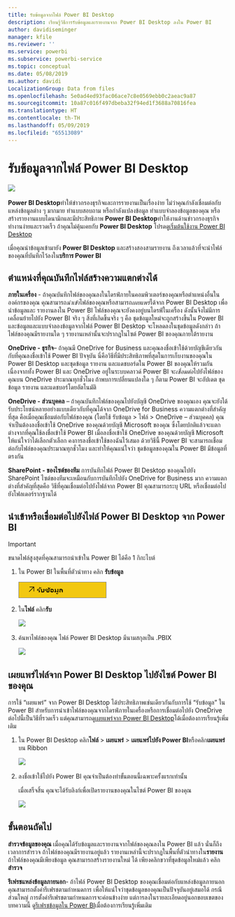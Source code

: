 ```yaml
---
title: รับข้อมูลจากไฟล์ Power BI Desktop
description: เรียนรู้วิธีการรับข้อมูลและรายงานจาก Power BI Desktop ลงใน Power BI
author: davidiseminger
manager: kfile
ms.reviewer: ''
ms.service: powerbi
ms.subservice: powerbi-service
ms.topic: conceptual
ms.date: 05/08/2019
ms.author: davidi
LocalizationGroup: Data from files
ms.openlocfilehash: 5e0ad4ed93fac06ace7c8e0569ebb0c2aeac9a87
ms.sourcegitcommit: 10a87c016f497dbeba32f94ed1f3688a70816fea
ms.translationtype: HT
ms.contentlocale: th-TH
ms.lasthandoff: 05/09/2019
ms.locfileid: "65513089"
---
```

# <a name="get-data-from-power-bi-desktop-files"></a>รับข้อมูลจากไฟล์ Power BI Desktop
![](media/service-desktop-files/pbid_file_icon.png)

**Power BI Desktop**ทำให้ข่าวกรองธุรกิจและการรายงานเป็นเรื่องง่าย ไม่ว่าคุณกำลังเชื่อมต่อกับแหล่งข้อมูลต่าง ๆ มากมาย ทำแบบสอบถาม หรือกำลังแปลงข้อมูล ทำแบบจำลองข้อมูลของคุณ หรือสร้างรายงานแบบไดนามิกและมีประสิทธิภาพ **Power BI Desktop**ทำให้งานด้านข่าวกรองธุรกิจทำงานง่ายและรวดเร็ว ถ้าคุณไม่คุ้นเคยกับ **Power BI Desktop** โปรดดู[เริ่มต้นใช้งาน Power BI Desktop](desktop-getting-started.md)

เมื่อคุณนำข้อมูลเข้ามายัง **Power BI Desktop** และสร้างสองสามรายงาน ถึงเวลาแล้วที่จะนำไฟล์ของคุณที่บันทึกไว้ลงใน**บริการ Power BI**

## <a name="where-your-file-is-saved-makes-a-difference"></a>ตำแหน่งที่คุณบันทึกไฟล์สร้างความแตกต่างได้
**ภายในเครื่อง** - ถ้าคุณบันทึกไฟล์ของคุณลงในไดรฟ์ภายในคอมพิวเตอร์ของคุณหรือตำแหน่งอื่นในองค์กรของคุณ คุณสามารถ*นำเข้า*ไฟล์ของคุณหรือสามารถ*เผยแพร่*ได้จาก Power BI Desktop เพื่อนำข้อมูลและ รายงานลงใน Power BI ไฟล์ของคุณจะยังคงอยู่บนไดรฟ์ในเครื่อง ดังนั้นจึงไม่มีการเคลื่อนย้ายไปยัง Power BI จริง ๆ สิ่งที่เกิดขึ้นจริง ๆ คือ ชุดข้อมูลใหม่จะถูกสร้างขึ้นใน Power BI และข้อมูลและแบบจำลองข้อมูลจากไฟล์ Power BI Desktop จะโหลดลงในชุดข้อมูลดังกล่าว ถ้าไฟล์ของคุณมีรายงานใด ๆ รายงานเหล่านั้นจะปรากฏในไซต์ Power BI ของคุณภายใต้รายงาน

**OneDrive - ธุรกิจ**– ถ้าคุณมี OneDrive for Business และคุณลงชื่อเข้าใช้ด้วยบัญชีเดียวกันกับที่คุณลงชื่อเข้าใช้ Power BI ปัจจุบัน นี่คือวิธีที่มีประสิทธิภาพที่สุดในการเก็บงานของคุณใน Power BI Desktop และชุดข้อมูล รายงาน และแดชบอร์ดใน Power BI ของคุณให้รวมกัน เนื่องจากทั้ง Power BI และ OneDrive อยู่ในระบบคลาวด์ Power BI จะ*เชื่อมต่อ*ไปยังไฟล์ของคุณบน OneDrive ประมาณทุกชั่วโมง ถ้าพบการเปลี่ยนแปลงใด ๆ ก็ตาม Power BI จะอัปเดต ชุดข้อมูล รายงาน และแดชบอร์โดยอัตโนมัติ

**OneDrive - ส่วนบุคคล** – ถ้าคุณบันทึกไฟล์ของคุณไปยังบัญชี OneDrive ของคุณเอง คุณจะยังได้รับประโยชน์หลายอย่างแบบเดียวกับที่คุณได้จาก OneDrive for Business ความแตกต่างที่สำคัญที่สุด คือเมื่อคุณเชื่อมต่อกับไฟล์ของคุณ (โดยใช้ รับข้อมูล > ไฟล์ > OneDrive – ส่วนบุคคล) คุณจำเป็นต้องลงชื่อเข้าใช้ OneDrive ของคุณด้วยบัญชี Microsoft ของคุณ ซึ่งโดยปกติแล้วจะแตกต่างจากที่คุณใช้ลงชื่อเข้าใช้ Power BI เมื่อลงชื่อเข้าใช้ OneDrive ของคุณด้วยบัญชี Microsoft ให้แน่ใจว่าได้เลือกตัวเลือก คงการลงชื่อเข้าใช้ของฉันไว้เสมอ ด้วยวิธีนี้ Power BI จะสามารถเชื่อมต่อกับไฟล์ของคุณประมาณทุกชั่วโมง และทำให้คุณแน่ใจว่า ชุดข้อมูลของคุณใน Power BI มีข้อมูลที่ตรงกัน

**SharePoint - ของไซต์ของทีม** การบันทึกไฟล์ Power BI Desktop ของคุณไปยัง SharePoint ไซต์ของทีมจะเหมือนกับการบันทึกไปยัง OneDrive for Business มาก ความแตกต่างที่สำคัญที่สุดคือ วิธีที่คุณเชื่อมต่อไปยังไฟล์จาก Power BI คุณสามารถระบุ URL หรือเชื่อมต่อไปยังโฟลเดอร์รากฐานได้

## <a name="import-or-connect-to-a-power-bi-desktop-file-from-power-bi"></a>นำเข้าหรือเชื่อมต่อไปยังไฟล์ Power BI Desktop จาก Power BI
>[!IMPORTANT]
>ขนาดไฟล์สูงสุดที่คุณสามารถนำเข้าใน Power BI ได้คือ 1 กิกะไบต์

1. ใน Power BI ในพื้นที่ตัวนำทาง คลิก **รับข้อมูล**
   
   ![](media/service-desktop-files/pbid_get_data_button.png)
2. ใน**ไฟล์** คลิก**รับ**
   
   ![](media/service-desktop-files/pbid_files_get.png)
3. ค้นหาไฟล์ของคุณ ไฟล์ Power BI Desktop มีนามสกุลเป็น .PBIX
   
   ![](media/service-desktop-files/pbid_find_your_file.png)

## <a name="publish-a-file-from-power-bi-desktop-to-your-power-bi-site"></a>เผยแพร่ไฟล์จาก Power BI Desktop ไปยังไซต์ Power BI ของคุณ
การใช้ “เผยแพร่” จาก Power BI Desktop ได้ประสิทธิภาพเช่นเดียวกันกับการใช้ “รับข้อมูล” ใน Power BI สำหรับการนำเข้าไฟล์ของคุณจากไดรฟ์ภายในเครื่องหรือการเชื่อมต่อไปยัง OneDrive  ต่อไปนี้เป็นวิธีที่รวดเร็ว แต่คุณสามารถดู[เผยแพร่จาก Power BI Desktop](desktop-upload-desktop-files.md)ได้เมื่อต้องการเรียนรู้เพิ่มเติม

1. ใน Power BI Desktop คลิก**ไฟล์** > **เผยแพร่** > **เผยแพร่ไปยัง Power BI**หรือคลิก**เผยแพร่**บน Ribbon
   
   ![](media/service-desktop-files/pbid_publish.png)
2. ลงชื่อเข้าใช้ไปยัง Power BI คุณจำเป็นต้องทำขั้นตอนนี้เฉพาะครั้งแรกเท่านั้น
   
   เมื่อเสร็จสิ้น คุณจะได้รับลิงก์เพื่อเปิดรายงานของคุณในไซต์ Power BI ของคุณ
   
   ![](media/service-desktop-files/pbid_publishing.png)

## <a name="next-steps"></a>ขั้นตอนถัดไป
**สำรวจข้อมูลของคุณ** เมื่อคุณได้รับข้อมูลและรายงานจากไฟล์ของคุณลงใน Power BI แล้ว นั่นก็ถึงเวลาการสำรวจ ถ้าไฟล์ของคุณมีรายงานอยู่แล้ว รายงานเหล่านี้จะปรากฏในพื้นที่ตัวนำทางใน**รายงาน** ถ้าไฟล์ของคุณมีเพียงข้อมูล คุณสามารถสร้างรายงานใหม่ ได้ เพียงคลิกขวาที่ชุดข้อมูลใหม่แล้ว คลิก**สำรวจ**

**รีเฟรชแหล่งข้อมูลภายนอก**- ถ้าไฟล์ Power BI Desktop ของคุณเชื่อมต่อกับแหล่งข้อมูลภายนอก คุณสามารถตั้งค่ารีเฟรชตามกำหนดการ เพื่อให้แน่ใจว่าชุดข้อมูลของคุณเป็นปัจจุบันอยู่เสมอได้ กรณีส่วนใหญ่ การตั้งค่ารีเฟรชตามกำหนดการจะค่อนข้างง่าย แต่การลงในรายละเอียดอยู่นอกขอบเขตของบทความนี้ ดู[รีเฟรชข้อมูลใน Power BI](refresh-data.md)เมื่อต้องการเรียนรู้เพิ่มเติม

